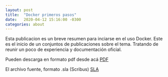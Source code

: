 ```yaml
---
layout: post
title:  "Docker primeros pasos"
date:   2020-04-12 15:16:00 -0300
categories: about
---
```


Esta publicacion es un breve resumen para inciarse en el uso
Docker. Este es el inicio de un conjuntos de publicaciones sobre
el tema. Tratando de reunir un poco de experiencia y
documentación oficial.



Pueden descarga en formato pdf desde acá [PDF](https://github.com/violenti/publication/blob/master/docker.pdf)

El archivo fuente, formato .sla (Scribus) [SLA](https://raw.githubusercontent.com/violenti/publication/master/docker.sla)
